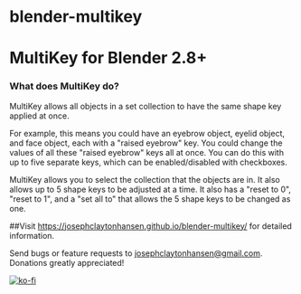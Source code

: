 # blender-multikey
# MultiKey for Blender 2.8+ 

### What does MultiKey do?
MultiKey allows all objects in a set collection to have the same shape key applied at once.

For example, this means you could have an eyebrow object, eyelid object, and face object, each with a "raised eyebrow" key. You could change the values of all these "raised eyebrow" keys all at once. You can do this with up to five separate keys, which can be enabled/disabled with checkboxes. 

MultiKey allows you to select the collection that the objects are in. It also allows up to 5 shape keys to be adjusted at a time. It also has a "reset to 0", "reset to 1", and a "set all to" that allows the 5 shape keys to be changed as one. 

##Visit https://josephclaytonhansen.github.io/blender-multikey/ for detailed information. 

Send bugs or feature requests to josephclaytonhansen@gmail.com. Donations greatly appreciated!

[![ko-fi](https://www.ko-fi.com/img/githubbutton_sm.svg)](https://ko-fi.com/G2G216RHJ)
